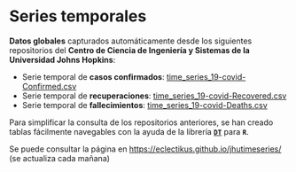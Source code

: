 # Series temporales

**Datos globales** capturados automáticamente desde los siguientes repositorios del **Centro de Ciencia de Ingeniería y Sistemas de la Universidad Johns Hopkins**:

- Serie temporal de **casos confirmados**: [time_series_19-covid-Confirmed.csv](https://github.com/CSSEGISandData/COVID-19/blob/master/csse_covid_19_data/csse_covid_19_time_series/time_series_19-covid-Confirmed.csv)
- Serie temporal de **recuperaciones**: [time_series_19-covid-Recovered.csv](https://github.com/CSSEGISandData/COVID-19/blob/master/csse_covid_19_data/csse_covid_19_time_series/time_series_19-covid-Recovered.csv)
- Serie temporal de **fallecimientos**: [time_series_19-covid-Deaths.csv](https://github.com/CSSEGISandData/COVID-19/blob/master/csse_covid_19_data/csse_covid_19_time_series/time_series_19-covid-Deaths.csv)

Para simplificar la consulta de los repositorios anteriores, se han creado tablas fácilmente navegables con la ayuda de la librería [**`DT`**](https://rstudio.github.io/DT/) para **`R`**. 

Se puede consultar la página en <https://eclectikus.github.io/jhutimeseries/> (se actualiza cada mañana)